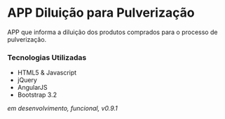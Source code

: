 # APP Diluição para Pulverização

APP que informa a diluição dos produtos comprados para o processo de pulverização.


### Tecnologias Utilizadas
* HTML5 & Javascript
* jQuery
* AngularJS
* Bootstrap 3.2


*em desenvolvimento,*
*funcional, v0.9.1*
